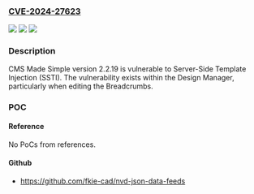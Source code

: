### [CVE-2024-27623](https://cve.mitre.org/cgi-bin/cvename.cgi?name=CVE-2024-27623)
![](https://img.shields.io/static/v1?label=Product&message=n%2Fa&color=blue)
![](https://img.shields.io/static/v1?label=Version&message=n%2Fa&color=blue)
![](https://img.shields.io/static/v1?label=Vulnerability&message=n%2Fa&color=brighgreen)

### Description

CMS Made Simple version 2.2.19 is vulnerable to Server-Side Template Injection (SSTI). The vulnerability exists within the Design Manager, particularly when editing the Breadcrumbs.

### POC

#### Reference
No PoCs from references.

#### Github
- https://github.com/fkie-cad/nvd-json-data-feeds

